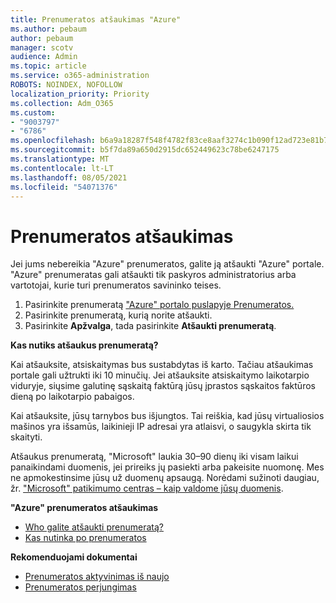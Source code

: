 ```yaml
---
title: Prenumeratos atšaukimas "Azure"
ms.author: pebaum
author: pebaum
manager: scotv
audience: Admin
ms.topic: article
ms.service: o365-administration
ROBOTS: NOINDEX, NOFOLLOW
localization_priority: Priority
ms.collection: Adm_O365
ms.custom:
- "9003797"
- "6786"
ms.openlocfilehash: b6a9a18287f548f4782f83ce8aaf3274c1b090f12ad723e81b72b40aec47d812
ms.sourcegitcommit: b5f7da89a650d2915dc652449623c78be6247175
ms.translationtype: MT
ms.contentlocale: lt-LT
ms.lasthandoff: 08/05/2021
ms.locfileid: "54071376"
---
```

# <a name="cancel-subscription"></a>Prenumeratos atšaukimas

Jei jums nebereikia "Azure" prenumeratos, galite ją atšaukti "Azure" portale. "Azure" prenumeratas gali atšaukti tik paskyros administratorius arba vartotojai, kurie turi prenumeratos savininko teises.

1. Pasirinkite prenumeratą ["Azure" portalo puslapyje Prenumeratos.](https://portal.azure.com/#blade/Microsoft_Azure_Billing/SubscriptionsBlade)
2. Pasirinkite prenumeratą, kurią norite atšaukti.
3. Pasirinkite **Apžvalga**, tada pasirinkite **Atšaukti prenumeratą**.

**Kas nutiks atšaukus prenumeratą?**

Kai atšauksite, atsiskaitymas bus sustabdytas iš karto. Tačiau atšaukimas portale gali užtrukti iki 10 minučių. Jei atšauksite atsiskaitymo laikotarpio viduryje, siųsime galutinę sąskaitą faktūrą jūsų įprastos sąskaitos faktūros dieną po laikotarpio pabaigos.

Kai atšauksite, jūsų tarnybos bus išjungtos. Tai reiškia, kad jūsų virtualiosios mašinos yra išsamūs, laikinieji IP adresai yra atlaisvi, o saugykla skirta tik skaityti.

Atšaukus prenumeratą, "Microsoft" laukia 30–90 dienų iki visam laikui panaikindami duomenis, jei prireiks jų pasiekti arba pakeisite nuomonę. Mes ne apmokestinsime jūsų už duomenų apsaugą. Norėdami sužinoti daugiau, žr. ["Microsoft" patikimumo centras – kaip valdome jūsų duomenis](https://go.microsoft.com/fwLink/p/?LinkID=822930&clcid=0x409).

**"Azure" prenumeratos atšaukimas**

- [Who galite atšaukti prenumeratą?](https://docs.microsoft.com/azure/billing/billing-how-to-cancel-azure-subscription?WT.mc_id=Portal-Microsoft_Azure_Support#who-can-cancel-a-subscription)
- [Kas nutinka po prenumeratos](https://docs.microsoft.com/azure/billing/billing-how-to-cancel-azure-subscription?WT.mc_id=Portal-Microsoft_Azure_Support#what-happens-after-i-cancel-my-subscription)

**Rekomenduojami dokumentai**

- [Prenumeratos aktyvinimas iš naujo](https://docs.microsoft.com/azure/billing/billing-how-to-cancel-azure-subscription?WT.mc_id=Portal-Microsoft_Azure_Support#reactivate-subscription)
- [Prenumeratos perjungimas](https://docs.microsoft.com/azure/billing/billing-how-to-switch-azure-offer?WT.mc_id=Portal-Microsoft_Azure_Support)